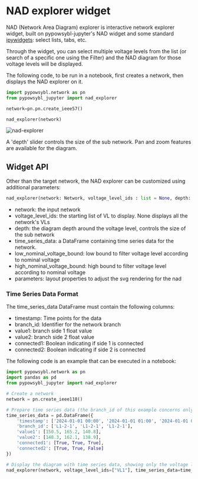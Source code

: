 # NAD explorer widget

NAD (Network Area Diagram) explorer is interactive network explorer widget, built on pypowsybl-jupyter's NAD widget and some standard [ipywidgets](https://ipywidgets.readthedocs.io/en/stable/index.html): select lists, tabs, etc.

Through the widget, you can select multiple voltage levels from the list (or search of a specific one using the Filter) and the NAD diagram for those voltage levels will be displayed.

The following code, to be run in a notebook, first creates a network, then displays the NAD explorer on it.

```python
import pypowsybl.network as pn
from pypowsybl_jupyter import nad_explorer

network=pn.pn.create_ieee57()

nad_explorer(network)
```

![nad-explorer](/_static/img/nad_explorer.png)

A 'depth' slider controls the size of the sub network.
Pan and zoom features are available for the diagram.


## Widget API

Other than the target network, the NAD explorer can be customized using additional parameters:

```python
nad_explorer(network: Network, voltage_level_ids : list = None, depth: int = 1,time_series_data:pd.DataFrame=None,low_nominal_voltage_bound: float = -1, high_nominal_voltage_bound: float = -1, parameters: NadParameters = None):
```

- network: the input network
- voltage_level_ids: the starting list of VL to display. None displays all the network's VLs
- depth: the diagram depth around the voltage level, controls the size of the sub network
- time_series_data: a DataFrame containing time series data for the network.
- low_nominal_voltage_bound: low bound to filter voltage level according to nominal voltage
- high_nominal_voltage_bound: high bound to filter voltage level according to nominal voltage
- parameters: layout properties to adjust the svg rendering for the nad

### Time Series Data Format
The time_series_data DataFrame must contain the following columns:

- timestamp: Time points for the data 
- branch_id: Identifier for the network branch
- value1: branch side 1 float value 
- value2: branch side 2 float value 
- connected1: Boolean indicating if side 1 is connected
- connected2: Boolean indicating if side 2 is connected

The following code is an example that can be executed in a notebook:

```python
import pypowsybl.network as pn
import pandas as pd
from pypowsybl_jupyter import nad_explorer

# Create a network
network = pn.create_ieee118()

# Prepare time series data (the branch_id of this example concerns only the voltage level "VL1")
time_series_data = pd.DataFrame({
    'timestamp': ['2024-01-01 00:00', '2024-01-01 01:00', '2024-01-01 02:00'],
    'branch_id': ['L1-2-1', 'L1-2-1', 'L1-2-1'],
    'value1': [150.5, 165.2, 140.8],
    'value2': [148.3, 162.1, 138.9],
    'connected1': [True, True, True],
    'connected2': [True, True, False]
})

# Display the diagram with time series data, showing only the voltage level "VL1"
nad_explorer(network, voltage_level_ids=["VL1"], time_series_data=time_series_data)
```